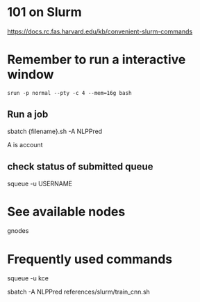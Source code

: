 
# 101 on Slurm
https://docs.rc.fas.harvard.edu/kb/convenient-slurm-commands

# Remember to run a interactive window


```
srun -p normal --pty -c 4 --mem=16g bash
```

## Run a job

sbatch {filename}.sh -A NLPPred

A is account

## check status of submitted queue
squeue -u USERNAME

# See available nodes
gnodes


# Frequently used commands

squeue -u kce

<!-- sbatch -A NLPPred slurm/train_cnn_cpu.sh  -->
sbatch -A NLPPred references/slurm/train_cnn.sh